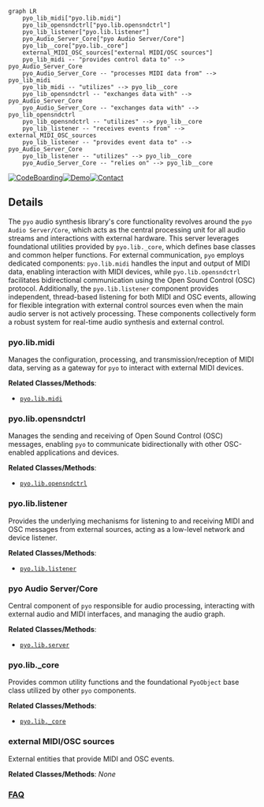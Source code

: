 ```mermaid
graph LR
    pyo_lib_midi["pyo.lib.midi"]
    pyo_lib_opensndctrl["pyo.lib.opensndctrl"]
    pyo_lib_listener["pyo.lib.listener"]
    pyo_Audio_Server_Core["pyo Audio Server/Core"]
    pyo_lib__core["pyo.lib._core"]
    external_MIDI_OSC_sources["external MIDI/OSC sources"]
    pyo_lib_midi -- "provides control data to" --> pyo_Audio_Server_Core
    pyo_Audio_Server_Core -- "processes MIDI data from" --> pyo_lib_midi
    pyo_lib_midi -- "utilizes" --> pyo_lib__core
    pyo_lib_opensndctrl -- "exchanges data with" --> pyo_Audio_Server_Core
    pyo_Audio_Server_Core -- "exchanges data with" --> pyo_lib_opensndctrl
    pyo_lib_opensndctrl -- "utilizes" --> pyo_lib__core
    pyo_lib_listener -- "receives events from" --> external_MIDI_OSC_sources
    pyo_lib_listener -- "provides event data to" --> pyo_Audio_Server_Core
    pyo_lib_listener -- "utilizes" --> pyo_lib__core
    pyo_Audio_Server_Core -- "relies on" --> pyo_lib__core
```

[![CodeBoarding](https://img.shields.io/badge/Generated%20by-CodeBoarding-9cf?style=flat-square)](https://github.com/CodeBoarding/GeneratedOnBoardings)[![Demo](https://img.shields.io/badge/Try%20our-Demo-blue?style=flat-square)](https://www.codeboarding.org/demo)[![Contact](https://img.shields.io/badge/Contact%20us%20-%20contact@codeboarding.org-lightgrey?style=flat-square)](mailto:contact@codeboarding.org)

## Details

The `pyo` audio synthesis library's core functionality revolves around the `pyo Audio Server/Core`, which acts as the central processing unit for all audio streams and interactions with external hardware. This server leverages foundational utilities provided by `pyo.lib._core`, which defines base classes and common helper functions. For external communication, `pyo` employs dedicated components: `pyo.lib.midi` handles the input and output of MIDI data, enabling interaction with MIDI devices, while `pyo.lib.opensndctrl` facilitates bidirectional communication using the Open Sound Control (OSC) protocol. Additionally, the `pyo.lib.listener` component provides independent, thread-based listening for both MIDI and OSC events, allowing for flexible integration with external control sources even when the main audio server is not actively processing. These components collectively form a robust system for real-time audio synthesis and external control.

### pyo.lib.midi
Manages the configuration, processing, and transmission/reception of MIDI data, serving as a gateway for `pyo` to interact with external MIDI devices.


**Related Classes/Methods**:

- <a href="https://github.com/belangeo/pyo/blob/master/pyo/lib/midi.py" target="_blank" rel="noopener noreferrer">`pyo.lib.midi`</a>


### pyo.lib.opensndctrl
Manages the sending and receiving of Open Sound Control (OSC) messages, enabling `pyo` to communicate bidirectionally with other OSC-enabled applications and devices.


**Related Classes/Methods**:

- <a href="https://github.com/belangeo/pyo/blob/master/pyo/lib/opensndctrl.py" target="_blank" rel="noopener noreferrer">`pyo.lib.opensndctrl`</a>


### pyo.lib.listener
Provides the underlying mechanisms for listening to and receiving MIDI and OSC messages from external sources, acting as a low-level network and device listener.


**Related Classes/Methods**:

- <a href="https://github.com/belangeo/pyo/blob/master/pyo/lib/listener.py" target="_blank" rel="noopener noreferrer">`pyo.lib.listener`</a>


### pyo Audio Server/Core
Central component of `pyo` responsible for audio processing, interacting with external audio and MIDI interfaces, and managing the audio graph.


**Related Classes/Methods**:

- <a href="https://github.com/belangeo/pyo/blob/master/pyo/lib/server.py" target="_blank" rel="noopener noreferrer">`pyo.lib.server`</a>


### pyo.lib._core
Provides common utility functions and the foundational `PyoObject` base class utilized by other `pyo` components.


**Related Classes/Methods**:

- <a href="https://github.com/belangeo/pyo/blob/master/pyo/lib/_core.py" target="_blank" rel="noopener noreferrer">`pyo.lib._core`</a>


### external MIDI/OSC sources
External entities that provide MIDI and OSC events.


**Related Classes/Methods**: _None_



### [FAQ](https://github.com/CodeBoarding/GeneratedOnBoardings/tree/main?tab=readme-ov-file#faq)
